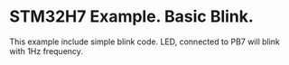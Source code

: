 # STM32H7 Example. Basic Blink.

This example include simple blink code. LED, connected to PB7 will blink
with 1Hz frequency.
